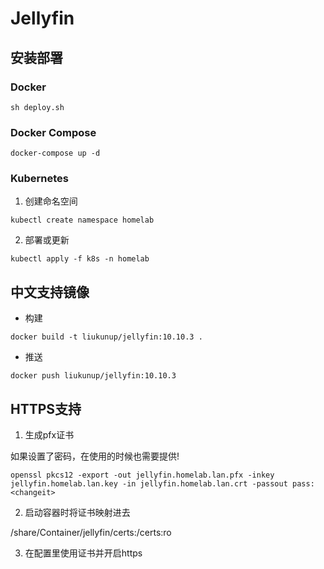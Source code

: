 # Jellyfin

## 安装部署

### Docker

```shell
sh deploy.sh
```

### Docker Compose

```shell
docker-compose up -d
```

### Kubernetes

1. 创建命名空间

```shell
kubectl create namespace homelab
```

2. 部署或更新

```shell
kubectl apply -f k8s -n homelab
```

## 中文支持镜像

- 构建

```shell
docker build -t liukunup/jellyfin:10.10.3 .
```

- 推送

```shell
docker push liukunup/jellyfin:10.10.3
```

## HTTPS支持

1. 生成pfx证书

如果设置了密码，在使用的时候也需要提供!

```shell
openssl pkcs12 -export -out jellyfin.homelab.lan.pfx -inkey jellyfin.homelab.lan.key -in jellyfin.homelab.lan.crt -passout pass:<changeit>
```

2. 启动容器时将证书映射进去

/share/Container/jellyfin/certs:/certs:ro

3. 在配置里使用证书并开启https
